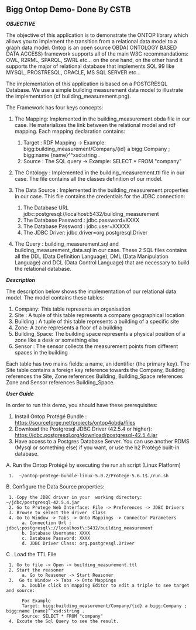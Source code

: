## Bigg Ontop Demo- Done By CSTB

***OBJECTIVE***

The objective of this application is to demonstrate the ONTOP library which allows you to implement the transition from a relational data model to a graph data model.
Ontop is an open source OBDA( ONTOLOGY BASED DATA ACCESS) framework supports all of the main W3C recommandations: OWL, R2RML, SPARQL, SWRL etc...
on the one hand, on the other hand it supports  the major of relational database that  implements SQL 99 like MYSQL, PROSTRESQL, ORACLE, MS SQL SERVER etc...

The implementation of this application is based on a POSTGRESQL Database. We use a simple building measurement data model to illustrate the implementation (cf building_measurement.png). 

The Framework has four keys concepts:

  1. The Mapping: Implemented in the building_measurement.obda  file in our case. He materializes the link between the  relational model and rdf mapping. Each mapping declaration contains:
     1. Target : RDF Mapping -> Example: bigg:building_measurement/Company/{id} a bigg:Company ; bigg:name {name}^^xsd:string . 
     2. Source : The SQL query -> Example: SELECT * FROM "company"
  
  2. The Ontology : Implemented in the building_measurement.ttl file in our case. The file contains all the classes definition of our model.
  3. The Data Source  : Implemented in the building_measurement.properties in our case. This file contains the credentials  for the JDBC connection:
     1. The Database URL jdbc\:postgresql\://localhost\:5432/building_measurement
     2. The Database Password : jdbc.password=XXXX
     3. The Database Password : jdbc.user=XXXXX
     4. The JDBC Driver:  jdbc.driver=org.postgresql.Driver
  4. The Query : building_measurement.sql and building_measurement_data.sql in our case. These 2 SQL files contains all the DDL (Data Definition Language), DML (Data Manipulation Language) and DCL (Data Control Language)   that are necessary to build the relational database.

***Description***

The description below shows the implementation of our relational data model. The model contains these tables:

  1. Company: This table represents an organisation
  2. Site : A tuple of this table represents a company geographical location
  3. Building : A  tuple of this table represents  a building of a specific site
  4. Zone: A zone represents a floor of a building
  5. Building_Space: The building space represents a physical position of a zone like a desk or something else
  6. Sensor : The sensor collects the measurement points from different spaces in the building
     
Each table has two mains fields: a name, an identifier (the primary key). The Site table contains a foreign key reference towards the Company, Building  references the Site, Zone references Building,  Building_Space references Zone and Sensor references Building_Space.

***User Guide***

In order to run this demo,  you should have these prerequisites:

  1. Install Ontop Protégé Bundle : https://sourceforge.net/projects/ontop4obda/files
  2. Download the Postgresql JDBC Driver (42.5.4 or higher): https://jdbc.postgresql.org/download/postgresql-42.5.4.jar
  3. Have access to a Postgres Database Server. You can use another RDMS (Mysql or something else) if you want, or use the h2 Protégé built-in database.

 
A. Run the Ontop Protégé by executing the run.sh script (Linux Platform) 

     1.  ~/ontop-protege-bundle-linux-5.0.2/Protege-5.6.1$./run.sh 

B. Configure the Data Source properties:

     1. Copy the JDBC driver in your  working directory: ~/jdbc/postgresql-42.5.4.jar
     2. Go to Protege Web Interface: File -> Preferences -> JDBC Drivers
     3. Browse to select the driver  Class
     4. Go to Window -> Tabs -> Onto Mappings -> Connector Parameters
          a. Connection Url : jdbc\:postgresql\://localhost\:5432/building_measurement
          b. Database Username: XXXX
          c. Database Password: XXXX
          d. JDBC Driver Class: org.postgresql.Driver

C . Load the TTL File

     1. Go to file -> Open -> building_measurement.ttl
     2. Start the reasoner
          a. Go to Reasoner -> Start Reasoner
     3.  Go to Window -> Tabs -> Onto Mappings
          a. Double click on mapping Editor to edit a triple to see target and source:
          
          For Example
          Target: bigg:building_measurement/Company/{id} a bigg:Company ; bigg:name {name}^^xsd:string . 
          Source: SELECT * FROM "company"
     4. Excute the Sql Query to see the result.